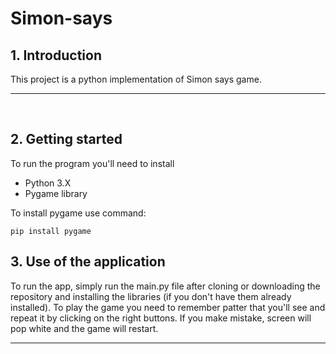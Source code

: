 # Simon-says
 
## **1. Introduction**
This project is a python implementation of Simon says game.

----------
<br>

## **2. Getting started**
To run the program you'll need to install
* Python 3.X
* Pygame library

To install pygame use command:

```
pip install pygame
```

## **3. Use of the application**
To run the app, simply run the main.py file after cloning or downloading the repository and installing the libraries (if you don't have them already installed). To play the game you need to remember patter that you'll see and repeat it by clicking on the right buttons. If you make mistake, screen will pop white and the game will restart.

----------
<br>